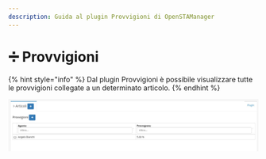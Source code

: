 ```yaml
---
description: Guida al plugin Provvigioni di OpenSTAManager
---
```


# ➗ Provvigioni

{% hint style="info" %}
Dal plugin Provvigioni è possibile visualizzare tutte le provvigioni collegate a un determinato articolo.
{% endhint %}

![](<../../../../../.gitbook/assets/image (218).png>)

